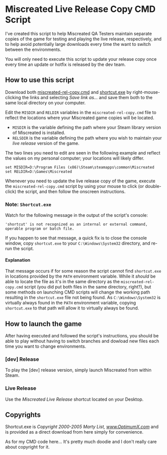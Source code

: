 # Miscreated Live Release Copy CMD Script

I've created this script to help Miscreated QA Testers maintain separate copies
of the game for testing and playing the live release, respectively, and to help
avoid potentially large downloads every time the want to switch between the
environments.

You will only need to execute this script to update your release copy once every
time an update or hotfix is released by the dev team.

## How to use this script
Download both [miscreated-rel-copy.cmd](https://github.com/Spafbi/MyGameSettings/raw/master/miscreated-rel-copy/miscreated-rel-copy.cmd) and [shortcut.exe](https://github.com/Spafbi/MyGameSettings/raw/master/miscreated-rel-copy/Shortcut.exe) by right-mouse-clicking the links and selecting _Save link as..._ and save them both to the same local directory on your computer.

Edit the `MISDIR` and `RELDIR` variables in the `miscreated-rel-copy.cmd` file
to reflect the locations where your Miscreated game copies will be located.

 * `MISDIR` is the variable defining the path where your Steam library version
 of Miscreated is installed. 
 * `RELSDIR` is the variable defining the path where you wish to maintain your
 _live release_ version of the game. 

The two lines you need to edit are seen in the following example and reflect the
values on my personal computer; your locations will likely differ. 

```
set MISDIR=D:\Program Files (x86)\Steam\steamapps\common\Miscreated
set RELDIR=D:\Games\Miscreated
```

Whenever you need to update the live release copy of the game, execute the
`miscreated-rel-copy.cmd` script by using your mouse to click (or double-click) 
the script, and then follow the onscreen instructions.

### Note: `Shortcut.exe`
Watch for the following message in the output of the script's console:
```
'shortcut' is not recognized as an internal or external command,
operable program or batch file.
```
If you happen to see that message, a quick fix is to close the console window,
copy `shortcut.exe` to your `C:\Windows\System32` directory, and re-run the
script.

#### Explanation
That message occurs if for some reason the script cannot find `shortcut.exe`
in locations provided by the `PATH` environment variable. While it _should_ be
able to locate the file as it's in the same directory as the
`miscreated-rel-copy.cmd` script (you did put both files in the same directory,
right?), but some methods on launching CMD scripts will change the working path
resulting in the `shortcut.exe` file not being found. As `C:\Windows\System32`
is virtually always found in the `PATH` environment variable, copying
`shortcut.exe` to that path will allow it to virtually always be found.

## How to launch the game
After having executed and followed the script's instructions, you should be able
to play without having to switch branches and dowload new files each time you
want to change environments.
### [dev] Release
To play the [dev] release version, simply launch Miscreated from within Steam.
### Live Release
Use the _Miscreated Live Release_ shortcut located on your Desktop.

## Copyrights
Shortcut.exe is _Copyright 2000-2005 Marty List, www.OptimumX.com_ and is
provided as a direct download from here simply for convenience.

As for my CMD code here... It's pretty much doodie and I don't really care
about copyright for it.
